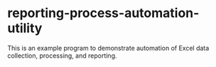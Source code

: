# reporting-process-automation-utility
This is an example program to demonstrate automation of Excel data collection, processing, and reporting.
